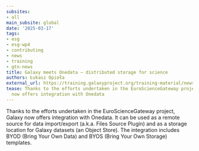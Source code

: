 ```yaml
---
subsites:
- all
main_subsite: global
date: '2025-03-17'
tags:
- esg
- esg-wp4
- contributing
- news
- training
- gtn-news
title: Galaxy meets Onedata — distributed storage for science
authors: Łukasz Opioła
external_url: https://training.galaxyproject.org/training-material/news/2025/03/17/galaxy-meets-onedata.html
tease: Thanks to the efforts undertaken in the EuroScienceGateway project, Galaxy
  now offers integration with Onedata
---
```

Thanks to the efforts undertaken in the EuroScienceGateway project, Galaxy now offers integration with Onedata. It can be used as a remote source for data import/export (a.k.a. Files Source Plugin) and as a storage location for Galaxy datasets (an Object Store). The integration includes BYOD (Bring Your Own Data) and BYOS (Bring Your Own Storage) templates.
